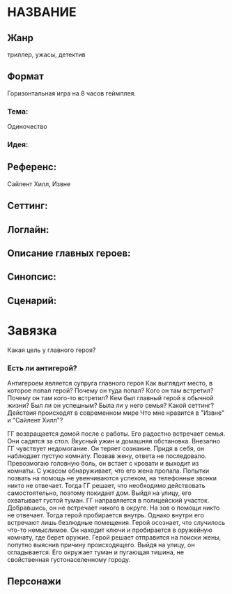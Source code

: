 # НАЗВАНИЕ

## Жанр
триллер, ужасы, детектив

## Формат
Горизонтальная игра на 8 часов геймплея.

### Тема:
Одиночество
### Идея:

## Референс:
Сайлент Хилл, Извне

## Сеттинг:

## Логлайн:

## Описание главных героев:

## Синопсис:

## Сценарий:


# Завязка

Какая цель у главного героя?
### Есть ли антигерой?
Антигероем является супруга главного героя
Как выглядит место, в которое попал герой?
Почему он туда попал? 
Кого он там встретил?
Почему он там кого-то встретил?
Кем был главный герой в обычной жизни?
Был ли он успешным?
Была ли у него семья?
Какой сеттинг? Действия происходят в современном мире
Что мне нравится в "Извне" и "Сайлент Хилл"?


ГГ возвращается домой после с работы. Его радостно встречает семья. Они садятся за стол. Вкусный ужин и домашняя обстановка. Внезапно ГГ
чувствует недомогание. Он теряет сознание. Придя в себя, он наблюдает пустую комнату. Позвав жену, ответа не последовало. Превозмогаю головную боль, 
он встает с кровати и выходит из комнаты. С ужасом обнаруживает, что его жена пропала. Попытки позвать на помощь не увенчиваются успехом, на телефонные звонки никто не отвечает. Тогда ГГ решает, что необходимо действовать самостоятельно, поэтому покидает дом.
Выйдя на улицу, его охватывает густой туман. ГГ направляется в полицейский участок.
Добравшись, он не встречает никого в округе. На зов о помощи никто не отвечает. Тогда герой пробирается внутрь.
Однако внутри его встречают лишь безлюдные помещения. Герой осознает, что случилось что-то немыслимое. Он находит ключи и пробирается в оружейную комнату, где берет оружие. Герой решает отправится на поиски жены, попутно выяснив причину происходящего.
Выйдя на улицу, он огладывается. Его окружает туман и пугающая тишина, не свойственная густонаселенному городу.

## Персонажи
